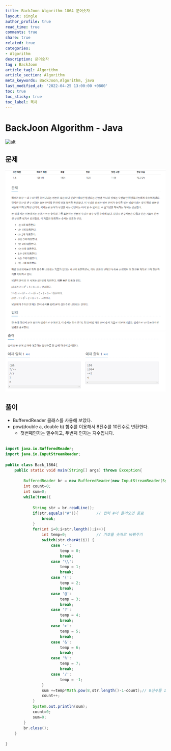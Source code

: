 ```yaml
---
title: BackJoon Algorithm 1864 문어숫자
layout: single
author_profile: true
read_time: true
comments: true
share: true
related: true
categories:
- Algorithm
description: 문어숫자
tag : BackJoon
article_tag1: Algorithm
article_section: Algorithm
meta_keywords: BackJoon,Algorithm, java
last_modified_at: '2022-04-25 13:00:00 +0800'
toc: true
toc_sticky: true
toc_label: 목차
---
```


BackJoon Algorithm - Java
====================

![alt](https://d2gd6pc034wcta.cloudfront.net/images/logo@2x.png)

## 문제

![alt](/assets/images/post/Algorithm/1864_1.png)
![alt](/assets/images/post/Algorithm/1864_2.png)



## 풀이

* BufferedReader 클래스를 사용해 보았다.
* pow(double a, double b) 함수를 이용해서 8진수를 10진수로 변환한다.
    * 첫번째인자는 밑수이고, 두번째 인자는 지수입니다.

```java

import java.io.BufferedReader;
import java.io.InputStreamReader;

public class Back_1864{
    public static void main(String[] args) throws Exception{

        BufferedReader br = new BufferedReader(new InputStreamReader(System.in));
        int count=0;
        int sum=0;
        while(true){

            String str = br.readLine();
            if(str.equals("#")){        // 입력 #이 들어오면 종료
                break;
            }
            for(int i=0;i<str.length();i++){
                int temp=0;             // 기호를 숫자로 바꿔주기
                switch(str.charAt(i)) {
                    case '-':
                        temp = 0;
                        break;
                    case '\\':
                        temp = 1;
                        break;
                    case '(':
                        temp = 2;
                        break;
                    case '@':
                        temp = 3;
                        break;
                    case '?':
                        temp = 4;
                        break;
                    case '>':
                        temp = 5;
                        break;
                    case '&':
                        temp = 6;
                        break;
                    case '%':
                        temp = 7;
                        break;
                    case '/':
                        temp = -1;
                }
                sum +=temp*Math.pow(8,str.length()-1-count);// 8진수를 10진수로 변환
                count++;
            }
            System.out.println(sum);
            count=0;
            sum=0;
        }
        br.close();
    }

}
```


